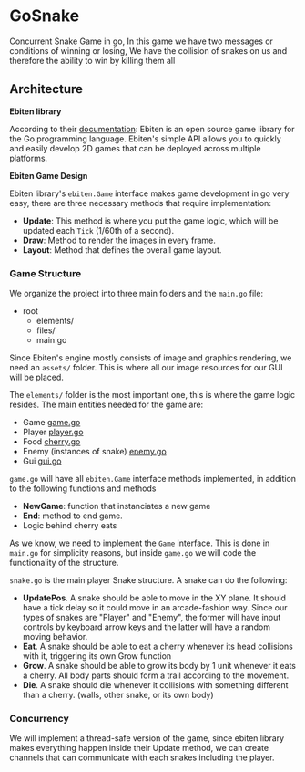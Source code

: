 # GoSnake

Concurrent Snake Game in go, In this game we have two messages or conditions of winning or losing, We have the collision of snakes on us and therefore the ability to win by killing them all

## Architecture
**Ebiten library**

According to their [documentation](https://github.com/hajimehoshi/ebiten/): Ebiten is an open source game library for the Go programming language. Ebiten's simple API allows you to quickly and easily develop 2D games that can be deployed across multiple platforms.

**Ebiten Game Design**

Ebiten library's `ebiten.Game` interface makes game development in go very easy, there are three necessary methods that require implementation:
* **Update**: This method is where you put the game logic, which will be updated each `Tick` (1/60th of a second).
* **Draw**: Method to render the images in every frame. 
* **Layout**: Method that defines the overall game layout.


### Game Structure
We organize the project into three main folders and the `main.go` file: 

* root 
    * elements/
    * files/
    * main.go

Since Ebiten's engine mostly consists of image and graphics rendering, we need an `assets/` folder. This is where all our image resources for our GUI will be placed.

The `elements/` folder is the most important one, this is where the game logic resides. The main entities needed for the game are:
* Game [game.go](https://github.com/JDanielRC/Snakes/tree/main/snakes/elements/game.go)
* Player [player.go](https://github.com/JDanielRC/Snakes/tree/main/snakes/elementssnake.go)
* Food [cherry.go](https://github.com/JDanielRC/Snakes/tree/main/snakes/elements/food.go)
* Enemy (instances of snake) [enemy.go](https://github.com/JDanielRC/Snakes/tree/main/snakes/elements/enemy.go)
* Gui [gui.go](https://github.com/JDanielRC/Snakes/tree/main/snakes/elements/gui.go)

`game.go` will have all `ebiten.Game` interface methods implemented, in addition to the following functions and methods 
* **NewGame**: function that instanciates a new game
* **End**: method to end game.
* Logic behind cherry eats

As we know, we need to implement the `Game` interface. This is done in `main.go` for simplicity reasons, but inside `game.go` we will code the functionality of the structure.

`snake.go` is the main player Snake structure. A snake can do the following:
* **UpdatePos**. A snake should be able to move in the XY plane. It should have a tick delay so it could move in an arcade-fashion way. Since our types of snakes are "Player" and "Enemy", the former will have input controls by keyboard arrow keys and the latter will have a random moving behavior.
* **Eat**. A snake should be able to eat a cherry whenever its head collisions with it, triggering its own Grow function
* **Grow**. A snake should be able to grow its body by 1 unit whenever it eats a cherry. All body parts should form a trail according to the movement.
* **Die**. A snake should die whenever it collisions with something different than a cherry. (walls, other snake, or its own body)


### Concurrency

We will implement a thread-safe version of the game, since ebiten library makes everything happen inside their Update method, we can create channels that can communicate with each snakes including the player.
